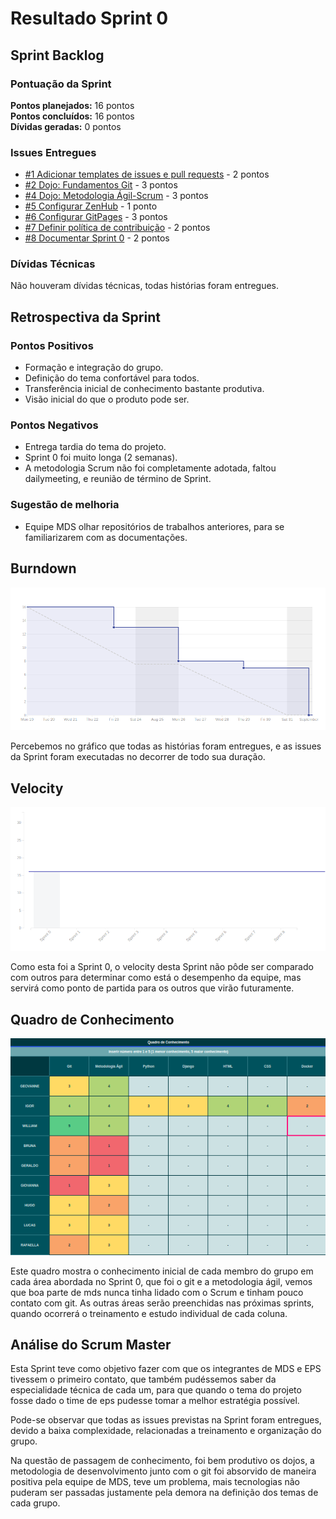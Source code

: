 # Resultado Sprint 0

## Sprint Backlog

### Pontuação da Sprint

**Pontos planejados:** 16 pontos  
**Pontos concluídos:** 16 pontos  
**Dívidas geradas:** 0 pontos  

### Issues Entregues

- [#1 Adicionar templates de issues e pull requests](https://github.com/fga-eps-mds/2019.2-FoodCare/issues/1) - 2 pontos
- [#2 Dojo: Fundamentos Git](https://github.com/fga-eps-mds/2019.2-FoodCare/issues/2) - 3 pontos
- [#4 Dojo: Metodologia Ágil-Scrum](https://github.com/fga-eps-mds/2019.2-FoodCare/issues/4) - 3 pontos
- [#5 Configurar ZenHub](https://github.com/fga-eps-mds/2019.2-FoodCare/issues/5) - 1 ponto
- [#6 Configurar GitPages](https://github.com/fga-eps-mds/2019.2-FoodCare/issues/6) - 3 pontos
- [#7 Definir política de contribuição](https://github.com/fga-eps-mds/2019.2-FoodCare/issues/7) - 2 pontos
- [#8 Documentar Sprint 0](https://github.com/fga-eps-mds/2019.2-FoodCare/issues/8) - 2 pontos

### Dívidas Técnicas

Não houveram dívidas técnicas, todas histórias foram entregues.

## Retrospectiva da Sprint

### Pontos Positivos

- Formação e integração do grupo.
- Definição do tema confortável para todos.
- Transferência inicial de conhecimento bastante produtiva.
- Visão inicial do que o produto pode ser.

### Pontos Negativos

- Entrega tardia do tema do projeto.
- Sprint 0 foi muito longa (2 semanas).
- A metodologia Scrum não foi completamente adotada, faltou dailymeeting, e reunião de término de Sprint.

### Sugestão de melhoria

- Equipe MDS olhar repositórios de trabalhos anteriores, para se familiarizarem com as documentações.

## Burndown

![Burndown](img/burndown_0.png)

Percebemos no gráfico que todas as histórias foram entregues, e as issues da Sprint foram executadas no decorrer de todo sua duração.

## Velocity

![Velocity](img/velocity_0.png)

Como esta foi a Sprint 0, o velocity desta Sprint não pôde ser comparado com outros para determinar como está o desempenho da equipe, mas servirá como ponto de partida para os outros que virão futuramente.

## Quadro de Conhecimento

![Quadro de conhecimento](img/conhecimento_0.png)

Este quadro mostra o conhecimento inicial de cada membro do grupo em cada área abordada no Sprint 0, que foi o git e a metodologia ágil, vemos que boa parte de mds nunca tinha lidado com o Scrum e tinham pouco contato com git. As outras áreas serão preenchidas nas próximas sprints, quando ocorrerá o treinamento e estudo individual de cada coluna.

## Análise do Scrum Master

Esta Sprint teve como objetivo fazer com que os integrantes de MDS e EPS tivessem o primeiro contato, que também pudéssemos saber da especialidade técnica de cada um, para que quando o tema do projeto fosse dado o time de eps pudesse tomar a melhor estratégia possível.

Pode-se observar que todas as issues previstas na Sprint foram entregues, devido a baixa complexidade, relacionadas a treinamento e organização do grupo.

Na questão de passagem de conhecimento, foi bem produtivo os dojos, a metodologia de desenvolvimento junto com o git foi absorvido de maneira positiva pela equipe de MDS, teve um problema, mais tecnologias não puderam ser passadas justamente pela demora na definição dos temas de cada grupo.
